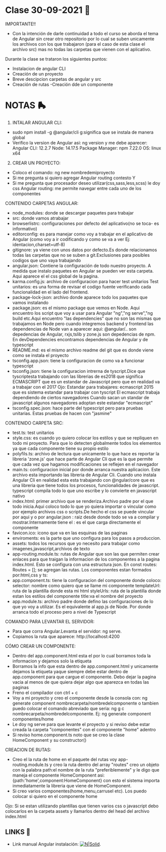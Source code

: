# Clase 30-09-2021  🎀

IMPORTANTE!!
- Con la intención de  darle continuidad a todo el curso se aborda el tema de Angular sin crear otro repositorio por lo cual se suben unicamente los archivos con los que trabajaron (para el caso de esta clase el archivo src)  mas no todas las carpetas que vienen con el aplicativo.


Durante la clase se trataron los siguientes puntos:
- Instalacion de angular CLI
- Creación de un proyecto
- Breve descipcion carpetas de angular y src
- Creación de rutas
-Creación dde un componente

# NOTAS   🛼
1) INTALAR ANGULAR CLI:
- sudo npm install -g @angular/cli
g:significa que se instala de manera global
- Verifico la version de Angular asi: ng version
y me debe aparecer:
Angular CLI: 12.2.7
Node: 14.17.5
Package Manager: npm 7.22.0
OS: linux x64

2) CREAR UN PROYECTO:
- Coloco el comando: ng new nombredemiproyecto
- Si me pregunta si quiero agregar Angular routing contesto Y
- Si me pregunta que procesador deseo utilizar(css,sass,less,scss) le doy css
Angular routing: me permite navegar entre cada uno de los componentes

CONTENIDO CARPETAS ANGULAR:
- node_modules: donde se descargar paquetes para trabajar
- src: donde vamos atrabajar
- browserlistrc: configuraciones por defecto del aplicativo(no se toca- es informativo)
- editorconfig: es para manejar como voy a trabajar en el aplicativo de Angular (como voy a ir codificando y como se va a ver Ej: identacion,charset=utf-8)
- gitignore: ya viene con unos datos por defecto.Es donde relacionamos todas las carpetas que no se suben a git.Exclusiones para posibles codigos que uno vaya trabajando
- angular.json: Contiene la configuración de todo nuestro proyecto. A medida que instalo paquetes en Angular se pueden ver esta carpeta. Aqui aparece el el css global  de la pagina.
- karma.config.js: archivo de configuracion para hacer test unitarios
Test unitarios: es una forma de revisar el codigo fuente verificando cada funcionalidad en el lado del frontend.
- package-lock-json: archivo donde aparece todo los paquetes que vamos instalando
- package.json: es el mismo package que vemos en Node. Aqui encuentro los script que voy a usar para Angular "ng","ng serve","ng build etc.Aqui encuentro "las dependencies" que no son las mismas que trabajamos en Node pero cuando integremos backend y frontend las dependencias de Node van a aparecer aqui: @angular/.. son depedencias de Angular, rxjs,tslib y zone.js son depedencias de npm.
En devDependencies encontramos dependencias de Angular y de typescript
- README.md: es el mismo archivo readme del git que es donde viene como se instala el proyecto
- tsconfig.app.json: tiene la configuracion de como va a funcionar typescript
- tsconfig.json: tiene la configuracion intrerna de tyscript.Dice que tyscriptesta trabajando con las librerias de es2018 que significa ECMASCRIPT que es un estandar de Javascript pero que en realidad va a trabajar con el 2017
Ojo: Estandar para trabajares: ecmascript 2015 que es sistema estandar para trabajar con tyscript
El ecmascript trabaja dependiendo de ciertos navegadores 
Cuando sacan un standar de javascript algunos navegadores adoptan este estandar "ecmascript"
- tsconfig.spec.json: hace parte del typescript pero para pruebas unitarias. Estas pruebas de hacen con "jasmine"

CONTENIDO CARPETA SRC:
- test.ts: test unitarios
- style.css: es cuando yo quiero colocar los estilos y que se repliquen en todo mi proyecto. Para que lo detecten globalmente todos los elementos ya que cada componente tiene su propio estilo
- polyfils.ts: archivo de lectura que unicamente lo que hace es reportar la libreria 'zone.js' que hace parte de Angular Cli que es la que permite que cada vez que hagamos modificaciones se reflejen en el navegador
- main.ts: configuracion inicial por donde arranca nuestra aplicacion. Este archivo esta importando las libreria de Angular Cli. Cuando uno instala Angular Cli en realidad esta esta trabajando con @ngular/core que es una libreria que tiene todos los procesos, funcionalidades de javascript.
typescript compila todo lo que uno escribe y lo convierte en javascript nativo
- index.html: primer archivo que se renderiza.Archivo padre por el que todo inicia.Aqui coloco todo lo que yo quiera importar o vincular como por ejemplo archivos css o scripts.De hecho el css se puede vincular por aqui y o por angular.json 
<app-root>: raiz desde donde todo se va a compilar y mostrar.Internamente tiene el <app-autlet>
<app-outlet>: es el que carga directamente el componente
- favicon.ico: icono que va en las esquinas de las paginas
- enviroments: es la parte que uno configura para los pasos a produccion.
- assets: todos los recursos que yo necesito para trabajar como imagenes,javascript,archivos de texto
- app-routing.module.ts: rutas de Angular que son las que permiten crear enlaces para que traigan la informacion de los componentes a la pagina index.html. Esto se configura con una estructura json. En const routes: Routes = []; se agregan las rutas.
Los componentes estan formados por:html,css y ts:
- app.component.ts: tiene la configuracion del componente donde coloco:
selector: nombre como quiero que se llame mi componente
templateUrl: ruta de la plantilla donde esta mi html
styleUrls: ruta de la plantilla donde estan los estilos del componente
title:va el nombre del proyecto
- app.module.ts: archivo padre donde defino las configuraciones de lo que yo voy a utilizar. Es el equivalente al app.js de Node. Por donde arranca todo el proceso pero a nivel de Typescript

COMANDO PARA LEVANTAR EL SERVIDOR:
- Para que corra Angular.Levanta el servidor: ng serve. 
- Copiamos la ruta que aparece: http://localhost:4200

CÓMO CREAR UN COMPONENTE:
- Dentro del app.component.html esta el <router-outlet> por lo cual borramos toda la informacion y dejamos solo la etiqueta
- Borramos la info que esta dentro de app.component.html y unicamente dejamos  la etiqueta <router-outlet> yaque siempre debe estar dentro de app.component para que cargue el componente. Debo dejar la pagina vacia al menos de que quiera dejar algo que aparezca en todas las paginas
- Freno el compilador con ctrl + c
- Voy a mi proyecto y creo el componente desde la consola con: ng generate component nombrecarpeta/nombredelcomponente o tambien puedo colocar el comando abreviado que seria: ng g c nombrecarpeta/nombredelcomponente. Ej: ng generate component componentes/home
- Le doy ng serve para que levante el proyecto y si reviso debe estar creada la carpeta "componentes" con el componente "home" adentro
- Si reviso home.component.ts noto que se creo la clase HomeComponent y su constructor()

CREACION DE RUTAS:
- Creo el la ruta de home en el paquete del rutas voy app-routing.module.ts y creo la ruta dentro del array "routes" creo un objeto con la palabra path:el nombre de la ruta "preferiblemente" y le digo que maneja el componente HomeComponent asi: {path:'home',component:HomeComponent} con esto el sistema importa inmediatamente la libreria que viene de HomeComponent.
- Si creo varios componentes(home,menu,carrusel etc). Los puedo colocar si quiero en el componente home

Ojo: Si se estan utilizando plantillas que tienen varios css o javascript debo colocarlos en la carpeta assets y llamarlos dentro del head del archivo index.html 

## LINKS   👾
- Link manual Angular instalación: 
[![N|Solid](https://docs.angular.lat/assets/images/logos/angular/angular.png)](https://angular.io/guide/setup-local).